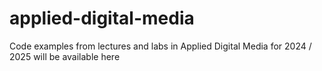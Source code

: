 # applied-digital-media

Code examples from lectures and labs in Applied Digital Media for 2024 / 2025 will be available here
